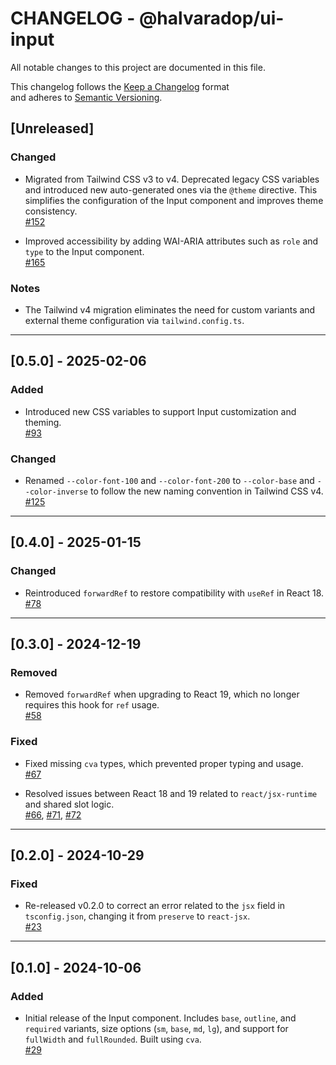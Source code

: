 # CHANGELOG - @halvaradop/ui-input

All notable changes to this project are documented in this file.

This changelog follows the [Keep a Changelog](https://keepachangelog.com/en/1.1.0/) format  
and adheres to [Semantic Versioning](https://semver.org/spec/v2.0.0.html).

## [Unreleased]

### Changed

- Migrated from Tailwind CSS v3 to v4. Deprecated legacy CSS variables and introduced new auto-generated ones via the `@theme` directive. This simplifies the configuration of the Input component and improves theme consistency.  
  [#152](https://github.com/halvaradop/ui/pull/152)

- Improved accessibility by adding WAI-ARIA attributes such as `role` and `type` to the Input component.  
  [#165](https://github.com/halvaradop/ui/pull/165)

### Notes

- The Tailwind v4 migration eliminates the need for custom variants and external theme configuration via `tailwind.config.ts`.

---

## [0.5.0] - 2025-02-06

### Added

- Introduced new CSS variables to support Input customization and theming.  
  [#93](https://github.com/halvaradop/ui/pull/93)

### Changed

- Renamed `--color-font-100` and `--color-font-200` to `--color-base` and `--color-inverse` to follow the new naming convention in Tailwind CSS v4.  
  [#125](https://github.com/halvaradop/ui/pull/125)

---

## [0.4.0] - 2025-01-15

### Changed

- Reintroduced `forwardRef` to restore compatibility with `useRef` in React 18.  
  [#78](https://github.com/halvaradop/ui/pull/78)

---

## [0.3.0] - 2024-12-19

### Removed

- Removed `forwardRef` when upgrading to React 19, which no longer requires this hook for `ref` usage.  
  [#58](https://github.com/halvaradop/ui/pull/58)

### Fixed

- Fixed missing `cva` types, which prevented proper typing and usage.  
  [#67](https://github.com/halvaradop/ui/pull/67)

- Resolved issues between React 18 and 19 related to `react/jsx-runtime` and shared slot logic.  
  [#66](https://github.com/halvaradop/ui/issues/66), [#71](https://github.com/halvaradop/ui/pull/71), [#72](https://github.com/halvaradop/ui/pull/72)

---

## [0.2.0] - 2024-10-29

### Fixed

- Re-released v0.2.0 to correct an error related to the `jsx` field in `tsconfig.json`, changing it from `preserve` to `react-jsx`.  
  [#23](https://github.com/halvaradop/ui/pull/23)

---

## [0.1.0] - 2024-10-06

### Added

- Initial release of the Input component. Includes `base`, `outline`, and `required` variants, size options (`sm`, `base`, `md`, `lg`), and support for `fullWidth` and `fullRounded`. Built using `cva`.  
  [#29](https://github.com/halvaradop/ui/pull/29)

